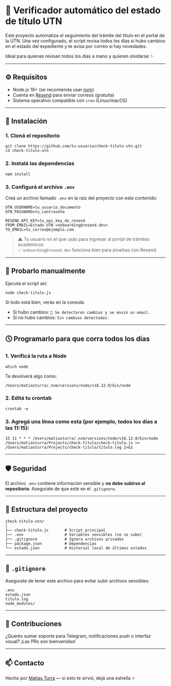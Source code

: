 # 📡 Verificador automático del estado de título UTN

Este proyecto automatiza el seguimiento del trámite del título en el portal de la UTN. Una vez configurado, el script revisa todos los días si hubo cambios en el estado del expediente y te avisa por correo si hay novedades.

Ideal para quienes revisan todos los días a mano y quieren olvidarse ✨

---

## ⚙️ Requisitos

- Node.js 18+ (se recomienda usar [nvm](https://github.com/nvm-sh/nvm))
- Cuenta en [Resend](https://resend.com) para enviar correos (gratuita)
- Sistema operativo compatible con `cron` (Linux/macOS)

---

## 🚀 Instalación

### 1. Cloná el repositorio

```
git clone https://github.com/tu-usuario/check-titulo-utn.git
cd check-titulo-utn
```

### 2. Instalá las dependencias

```
npm install
```

### 3. Configurá el archivo `.env`

Creá un archivo llamado `.env` en la raíz del proyecto con este contenido:

```
UTN_USERNAME=tu_usuario_documento
UTN_PASSWORD=tu_contraseña

RESEND_API_KEY=tu_api_key_de_resend
FROM_EMAIL=Estado UTN <onboarding@resend.dev>
TO_EMAIL=tu_correo@ejemplo.com
```

> ⚠️ Tu usuario es el que usás para ingresar al portal de trámites académicos.  
> ✅ `onboarding@resend.dev` funciona bien para pruebas con Resend.

---

## 🧪 Probarlo manualmente

Ejecutá el script así:

```
node check-titulo.js
```

Si todo está bien, verás en la consola:

- Si hubo cambios: `🔔 Se detectaron cambios y se envió un email.`
- Si no hubo cambios: `Sin cambios detectados.`

---

## 🕔 Programarlo para que corra todos los días

### 1. Verificá la ruta a Node

```
which node
```

Te devolverá algo como:

```
/Users/matiasturra/.nvm/versions/node/v18.12.0/bin/node
```

### 2. Editá tu crontab

```
crontab -e
```

### 3. Agregá una línea como esta (por ejemplo, todos los días a las 11:15):

```
15 11 * * * /Users/matiasturra/.nvm/versions/node/v18.12.0/bin/node /Users/matiasturra/Projects/check-titulo/check-titulo.js >> /Users/matiasturra/Projects/check-titulo/titulo.log 2>&1
```

---

## 🛡️ Seguridad

El archivo `.env` contiene información sensible y **no debe subirse al repositorio**. Asegurate de que esté en el `.gitignore`.

---

## 📁 Estructura del proyecto

```
check-titulo-utn/
│
├── check-titulo.js       # Script principal
├── .env                  # Variables sensibles (no se sube)
├── .gitignore            # Ignora archivos privados
├── package.json          # Dependencias
└── estado.json           # Historial local de últimos estados
```

---

## 📄 `.gitignore`

Asegurate de tener este archivo para evitar subir archivos sensibles:

```
.env
estado.json
titulo.log
node_modules/
```

---

## 🙌 Contribuciones

¿Querés sumar soporte para Telegram, notificaciones push o interfaz visual? ¡Las PRs son bienvenidas!

---

## 📫 Contacto

Hecho por [Matías Turra](https://github.com/matias9477) — si esto te sirvió, dejá una estrella ⭐
